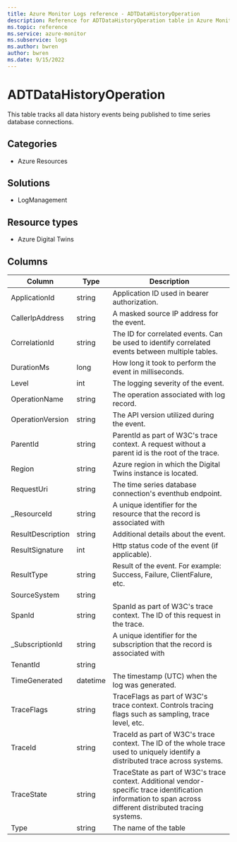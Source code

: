 ```yaml
---
title: Azure Monitor Logs reference - ADTDataHistoryOperation
description: Reference for ADTDataHistoryOperation table in Azure Monitor Logs.
ms.topic: reference
ms.service: azure-monitor
ms.subservice: logs
ms.author: bwren
author: bwren
ms.date: 9/15/2022
---
```


# ADTDataHistoryOperation

 This table tracks all data history events being published to time series database connections.

## Categories

- Azure Resources
## Solutions

- LogManagement
## Resource types

- Azure Digital Twins




## Columns

| Column | Type | Description |
| --- | --- | --- |
| ApplicationId | string | Application ID used in bearer authorization. |
| CallerIpAddress | string | A masked source IP address for the event. |
| CorrelationId | string | The ID for correlated events. Can be used to identify correlated events between multiple tables. |
| DurationMs | long | How long it took to perform the event in milliseconds. |
| Level | int | The logging severity of the event. |
| OperationName | string | The operation associated with log record. |
| OperationVersion | string | The API version utilized during the event. |
| ParentId | string | ParentId as part of W3C's trace context. A request without a parent id is the root of the trace. |
| Region | string | Azure region in which the Digital Twins instance is located. |
| RequestUri | string | The time series database connection's eventhub endpoint. |
| _ResourceId | string | A unique identifier for the resource that the record is associated with |
| ResultDescription | string | Additional details about the event. |
| ResultSignature | int | Http status code of the event (if applicable). |
| ResultType | string | Result of the event. For example: Success, Failure, ClientFalure, etc. |
| SourceSystem | string |  |
| SpanId | string | SpanId as part of W3C's trace context. The ID of this request in the trace. |
| _SubscriptionId | string | A unique identifier for the subscription that the record is associated with |
| TenantId | string |  |
| TimeGenerated | datetime | The timestamp (UTC) when the log was generated. |
| TraceFlags | string | TraceFlags as part of W3C's trace context. Controls tracing flags such as sampling, trace level, etc. |
| TraceId | string | TraceId as part of W3C's trace context. The ID of the whole trace used to uniquely identify a distributed trace across systems. |
| TraceState | string | TraceState as part of W3C's trace context. Additional vendor-specific trace identification information to span across different distributed tracing systems. |
| Type | string | The name of the table |
